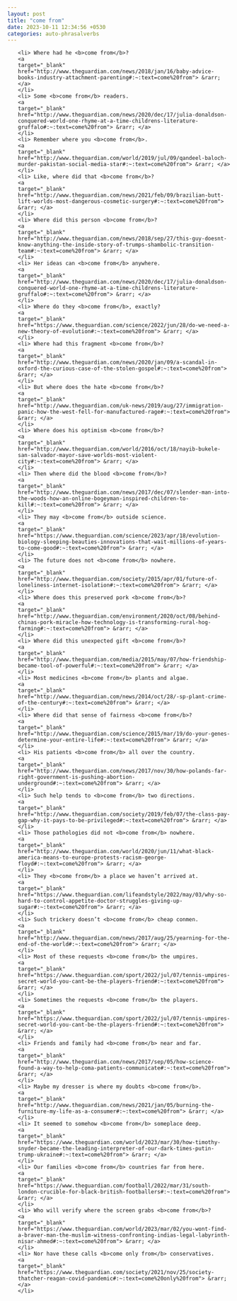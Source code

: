 ```yaml
---
layout: post
title: "come from"
date: 2023-10-11 12:34:56 +0530
categories: auto-phrasalverbs
---
```

<ol>

    <li> Where had he <b>come from</b>?
    <a 
    target="_blank" 
    href="http://www.theguardian.com/news/2018/jan/16/baby-advice-books-industry-attachment-parenting#:~:text=come%20from"> &rarr; </a>
    </li>
    <li> Some <b>come from</b> readers.
    <a 
    target="_blank" 
    href="http://www.theguardian.com/news/2020/dec/17/julia-donaldson-conquered-world-one-rhyme-at-a-time-childrens-literature-gruffalo#:~:text=come%20from"> &rarr; </a>
    </li>
    <li> Remember where you <b>come from</b>.
    <a 
    target="_blank" 
    href="http://www.theguardian.com/world/2019/jul/09/qandeel-baloch-murder-pakistan-social-media-star#:~:text=come%20from"> &rarr; </a>
    </li>
    <li> Like, where did that <b>come from</b>?
    <a 
    target="_blank" 
    href="http://www.theguardian.com/news/2021/feb/09/brazilian-butt-lift-worlds-most-dangerous-cosmetic-surgery#:~:text=come%20from"> &rarr; </a>
    </li>
    <li> Where did this person <b>come from</b>?
    <a 
    target="_blank" 
    href="http://www.theguardian.com/news/2018/sep/27/this-guy-doesnt-know-anything-the-inside-story-of-trumps-shambolic-transition-team#:~:text=come%20from"> &rarr; </a>
    </li>
    <li> Her ideas can <b>come from</b> anywhere.
    <a 
    target="_blank" 
    href="http://www.theguardian.com/news/2020/dec/17/julia-donaldson-conquered-world-one-rhyme-at-a-time-childrens-literature-gruffalo#:~:text=come%20from"> &rarr; </a>
    </li>
    <li> Where do they <b>come from</b>, exactly?
    <a 
    target="_blank" 
    href="https://www.theguardian.com/science/2022/jun/28/do-we-need-a-new-theory-of-evolution#:~:text=come%20from"> &rarr; </a>
    </li>
    <li> Where had this fragment <b>come from</b>?
    <a 
    target="_blank" 
    href="http://www.theguardian.com/news/2020/jan/09/a-scandal-in-oxford-the-curious-case-of-the-stolen-gospel#:~:text=come%20from"> &rarr; </a>
    </li>
    <li> But where does the hate <b>come from</b>?
    <a 
    target="_blank" 
    href="http://www.theguardian.com/uk-news/2019/aug/27/immigration-panic-how-the-west-fell-for-manufactured-rage#:~:text=come%20from"> &rarr; </a>
    </li>
    <li> Where does his optimism <b>come from</b>?
    <a 
    target="_blank" 
    href="http://www.theguardian.com/world/2016/oct/18/nayib-bukele-san-salvador-mayor-save-worlds-most-violent-city#:~:text=come%20from"> &rarr; </a>
    </li>
    <li> Then where did the blood <b>come from</b>?
    <a 
    target="_blank" 
    href="http://www.theguardian.com/news/2017/dec/07/slender-man-into-the-woods-how-an-online-bogeyman-inspired-children-to-kill#:~:text=come%20from"> &rarr; </a>
    </li>
    <li> They may <b>come from</b> outside science.
    <a 
    target="_blank" 
    href="https://www.theguardian.com/science/2023/apr/18/evolution-biology-sleeping-beauties-innovations-that-wait-millions-of-years-to-come-good#:~:text=come%20from"> &rarr; </a>
    </li>
    <li> The future does not <b>come from</b> nowhere.
    <a 
    target="_blank" 
    href="http://www.theguardian.com/society/2015/apr/01/future-of-loneliness-internet-isolation#:~:text=come%20from"> &rarr; </a>
    </li>
    <li> Where does this preserved pork <b>come from</b>?
    <a 
    target="_blank" 
    href="http://www.theguardian.com/environment/2020/oct/08/behind-chinas-pork-miracle-how-technology-is-transforming-rural-hog-farming#:~:text=come%20from"> &rarr; </a>
    </li>
    <li> Where did this unexpected gift <b>come from</b>?
    <a 
    target="_blank" 
    href="http://www.theguardian.com/media/2015/may/07/how-friendship-became-tool-of-powerful#:~:text=come%20from"> &rarr; </a>
    </li>
    <li> Most medicines <b>come from</b> plants and algae.
    <a 
    target="_blank" 
    href="http://www.theguardian.com/news/2014/oct/28/-sp-plant-crime-of-the-century#:~:text=come%20from"> &rarr; </a>
    </li>
    <li> Where did that sense of fairness <b>come from</b>?
    <a 
    target="_blank" 
    href="http://www.theguardian.com/science/2015/mar/19/do-your-genes-determine-your-entire-life#:~:text=come%20from"> &rarr; </a>
    </li>
    <li> His patients <b>come from</b> all over the country.
    <a 
    target="_blank" 
    href="http://www.theguardian.com/news/2017/nov/30/how-polands-far-right-government-is-pushing-abortion-underground#:~:text=come%20from"> &rarr; </a>
    </li>
    <li> Such help tends to <b>come from</b> two directions.
    <a 
    target="_blank" 
    href="http://www.theguardian.com/society/2019/feb/07/the-class-pay-gap-why-it-pays-to-be-privileged#:~:text=come%20from"> &rarr; </a>
    </li>
    <li> Those pathologies did not <b>come from</b> nowhere.
    <a 
    target="_blank" 
    href="http://www.theguardian.com/world/2020/jun/11/what-black-america-means-to-europe-protests-racism-george-floyd#:~:text=come%20from"> &rarr; </a>
    </li>
    <li> They <b>come from</b> a place we haven’t arrived at.
    <a 
    target="_blank" 
    href="https://www.theguardian.com/lifeandstyle/2022/may/03/why-so-hard-to-control-appetite-doctor-struggles-giving-up-sugar#:~:text=come%20from"> &rarr; </a>
    </li>
    <li> Such trickery doesn’t <b>come from</b> cheap conmen.
    <a 
    target="_blank" 
    href="http://www.theguardian.com/news/2017/aug/25/yearning-for-the-end-of-the-world#:~:text=come%20from"> &rarr; </a>
    </li>
    <li> Most of these requests <b>come from</b> the umpires.
    <a 
    target="_blank" 
    href="https://www.theguardian.com/sport/2022/jul/07/tennis-umpires-secret-world-you-cant-be-the-players-friend#:~:text=come%20from"> &rarr; </a>
    </li>
    <li> Sometimes the requests <b>come from</b> the players.
    <a 
    target="_blank" 
    href="https://www.theguardian.com/sport/2022/jul/07/tennis-umpires-secret-world-you-cant-be-the-players-friend#:~:text=come%20from"> &rarr; </a>
    </li>
    <li> Friends and family had <b>come from</b> near and far.
    <a 
    target="_blank" 
    href="http://www.theguardian.com/news/2017/sep/05/how-science-found-a-way-to-help-coma-patients-communicate#:~:text=come%20from"> &rarr; </a>
    </li>
    <li> Maybe my dresser is where my doubts <b>come from</b>.
    <a 
    target="_blank" 
    href="http://www.theguardian.com/news/2021/jan/05/burning-the-furniture-my-life-as-a-consumer#:~:text=come%20from"> &rarr; </a>
    </li>
    <li> It seemed to somehow <b>come from</b> someplace deep.
    <a 
    target="_blank" 
    href="https://www.theguardian.com/world/2023/mar/30/how-timothy-snyder-became-the-leading-interpreter-of-our-dark-times-putin-trump-ukraine#:~:text=come%20from"> &rarr; </a>
    </li>
    <li> Our families <b>come from</b> countries far from here.
    <a 
    target="_blank" 
    href="https://www.theguardian.com/football/2022/mar/31/south-london-crucible-for-black-british-footballers#:~:text=come%20from"> &rarr; </a>
    </li>
    <li> Who will verify where the screen grabs <b>come from</b>?
    <a 
    target="_blank" 
    href="https://www.theguardian.com/world/2023/mar/02/you-wont-find-a-braver-man-the-muslim-witness-confronting-indias-legal-labyrinth-nisar-ahmed#:~:text=come%20from"> &rarr; </a>
    </li>
    <li> Nor have these calls <b>come only from</b> conservatives.
    <a 
    target="_blank" 
    href="https://www.theguardian.com/society/2021/nov/25/society-thatcher-reagan-covid-pandemic#:~:text=come%20only%20from"> &rarr; </a>
    </li>